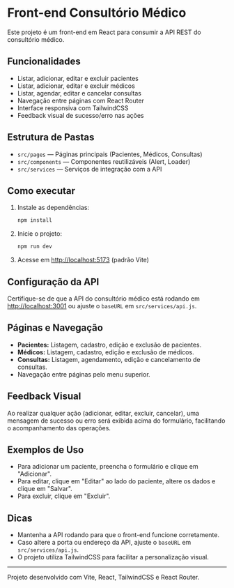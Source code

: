
# Front-end Consultório Médico

Este projeto é um front-end em React para consumir a API REST do consultório médico.

## Funcionalidades

- Listar, adicionar, editar e excluir pacientes
- Listar, adicionar, editar e excluir médicos
- Listar, agendar, editar e cancelar consultas
- Navegação entre páginas com React Router
- Interface responsiva com TailwindCSS
- Feedback visual de sucesso/erro nas ações

## Estrutura de Pastas

- `src/pages` — Páginas principais (Pacientes, Médicos, Consultas)
- `src/components` — Componentes reutilizáveis (Alert, Loader)
- `src/services` — Serviços de integração com a API

## Como executar

1. Instale as dependências:
   ```bash
   npm install
   ```
2. Inicie o projeto:
   ```bash
   npm run dev
   ```
3. Acesse em [http://localhost:5173](http://localhost:5173) (padrão Vite)

## Configuração da API

Certifique-se de que a API do consultório médico está rodando em [http://localhost:3001](http://localhost:3001) ou ajuste o `baseURL` em `src/services/api.js`.

## Páginas e Navegação

- **Pacientes:** Listagem, cadastro, edição e exclusão de pacientes.
- **Médicos:** Listagem, cadastro, edição e exclusão de médicos.
- **Consultas:** Listagem, agendamento, edição e cancelamento de consultas.
- Navegação entre páginas pelo menu superior.

## Feedback Visual

Ao realizar qualquer ação (adicionar, editar, excluir, cancelar), uma mensagem de sucesso ou erro será exibida acima do formulário, facilitando o acompanhamento das operações.

## Exemplos de Uso

- Para adicionar um paciente, preencha o formulário e clique em "Adicionar".
- Para editar, clique em "Editar" ao lado do paciente, altere os dados e clique em "Salvar".
- Para excluir, clique em "Excluir".

## Dicas

- Mantenha a API rodando para que o front-end funcione corretamente.
- Caso altere a porta ou endereço da API, ajuste o `baseURL` em `src/services/api.js`.
- O projeto utiliza TailwindCSS para facilitar a personalização visual.

---
Projeto desenvolvido com Vite, React, TailwindCSS e React Router.
